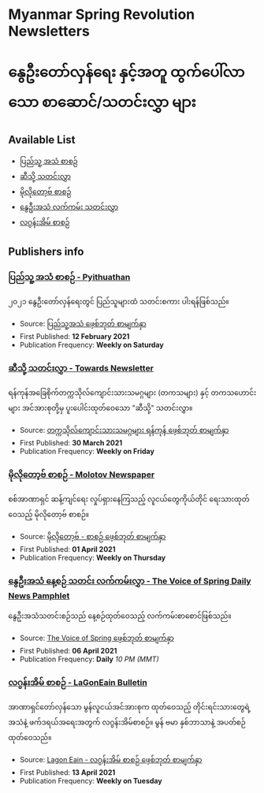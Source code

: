 # Myanmar Spring Revolution Newsletters
# နွေဦးတော်လှန်ရေး နှင့်အတူ ထွက်ပေါ်လာသော စာဆောင်/သတင်းလွှာ များ

## Available List
- [ပြည်သူ့ အသံ စာစဉ်](./pyithuathan-ပြည်သူ့အသံ)
- [ဆီသို့ သတင်းလွှာ](./towards-ဆီသို့)
- [မိုလိုတော့ဗ် စာစဉ်](./molotov-မိုလိုတော့ဗ်)
- [နွေဦးအသံ လက်ကမ်း သတင်းလွှာ](./the_voice_of_spring-နွေဦးအသံ)
- [လဂွန်းအိမ် စာစဉ်](./lagooneain-လဂွန်းအိမ်)

## Publishers info
### [ပြည်သူ့ အသံ စာစဉ် - Pyithuathan](./pyithuathan-ပြည်သူ့အသံ)
၂၀၂၁ နွေဦးတော်လှန်ရေးတွင် ပြည်သူများထံ သတင်းစကား ပါးရန်ဖြစ်သည်။
- Source: [ပြည်သူ့အသံ ဖေ့စ်ဘုတ် စာမျက်နှာ](https://www.facebook.com/PTATEditor)
- First Published: **12 February 2021**
- Publication Frequency: **Weekly on Saturday**
### [ဆီသို့ သတင်းလွှာ - Towards Newsletter](./towards-ဆီသို့)
ရန်ကုန်အခြေစိုက်တက္ကသိုလ်ကျောင်းသားသမဂ္ဂများ (တကသများ) နှင့် တကသဟောင်းများ အင်အားစုတို့မှ ပူးပေါင်းထုတ်ဝေသော "ဆီသို့" သတင်းလွှာ။
- Source: [တက္ကသိုလ်ကျောင်းသားသမဂ္ဂများ ရန်ကုန် ဖေ့စ်ဘုတ် စာမျက်နှာ](https://www.facebook.com/asuyangon)
- First Published: **30 March 2021**
- Publication Frequency: **Weekly on Friday**
### [မိုလိုတော့ဗ် စာစဉ် - Molotov Newspaper](./molotov-မိုလိုတော့ဗ်)
စစ်အာဏာရှင် ဆန့်ကျင်ရေး လှုပ်ရှားနေကြသည့် လူငယ်တွေကိုယ်တိုင် ရေးသားထုတ်ဝေသည့် မိုလိုတော့ဗ် စာစဉ်။
- Source: [မိုလိုတော့ဗ် - စာစဉ် ဖေ့စ်ဘုတ် စာမျက်နှာ](https://www.facebook.com/Molotov.to.Read)
- First Published: **01 April 2021**
- Publication Frequency: **Weekly on Thursday**
### [နွေဦးအသံ နေ့စဉ် သတင်း လက်ကမ်းလွှာ - The Voice of Spring Daily News Pamphlet](./the_voice_of_spring-နွေဦးအသံ)
နွေဦးအသံသတင်းစဉ်သည် နေ့စဉ်ထုတ်ဝေသည့် လက်ကမ်းစာစောင်ဖြစ်သည်။
- Source: [The Voice of Spring ဖေ့စ်ဘုတ် စာမျက်နှာ](https://www.facebook.com/thevoiceofspring)
- First Published: **06 April 2021**
- Publication Frequency: **Daily** *10 PM (MMT)*
### [လဂွန်းအိမ် စာစဉ် - LaGonEain Bulletin](./lagooneain-လဂွန်းအိမ်)
အာဏာရှင်တော်လှန်သော မွန်လူငယ်အင်အားစုက ထုတ်ဝေသည့် တိုင်းရင်းသားတွေရဲ့အသံနဲ့ ဖက်ဒရယ်အရေးအတွက် လဂွန်းအိမ်စာစဉ်။
မွန် ဗမာ နှစ်ဘာသာနဲ့ အပတ်စဉ် ထုတ်ဝေသည်။
- Source: [Lagon Eain - လဂွန်းအိမ် စာစဉ် ဖေ့စ်ဘုတ် စာမျက်နှာ](https://www.facebook.com/Lagon-Eain-%E1%80%9C%E1%80%82%E1%80%BD%E1%80%94%E1%80%BA%E1%80%B8%E1%80%A1%E1%80%AD%E1%80%99%E1%80%BA-%E1%80%85%E1%80%AC%E1%80%85%E1%80%89%E1%80%BA-102760525268654)
- First Published: **13 April 2021**
- Publication Frequency: **Weekly on Tuesday**
